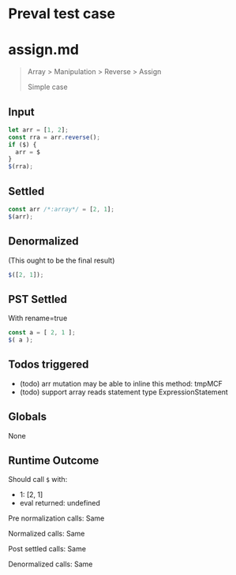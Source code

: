 # Preval test case

# assign.md

> Array > Manipulation > Reverse > Assign
>
> Simple case

## Input

`````js filename=intro
let arr = [1, 2];
const rra = arr.reverse();
if ($) {
  arr = $
}
$(rra);
`````


## Settled


`````js filename=intro
const arr /*:array*/ = [2, 1];
$(arr);
`````


## Denormalized
(This ought to be the final result)

`````js filename=intro
$([2, 1]);
`````


## PST Settled
With rename=true

`````js filename=intro
const a = [ 2, 1 ];
$( a );
`````


## Todos triggered


- (todo) arr mutation may be able to inline this method: tmpMCF
- (todo) support array reads statement type ExpressionStatement


## Globals


None


## Runtime Outcome


Should call `$` with:
 - 1: [2, 1]
 - eval returned: undefined

Pre normalization calls: Same

Normalized calls: Same

Post settled calls: Same

Denormalized calls: Same
